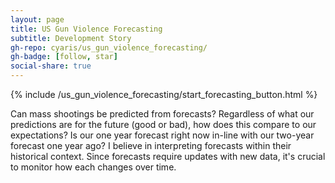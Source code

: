 ```yaml
---
layout: page
title: US Gun Violence Forecasting
subtitle: Development Story
gh-repo: cyaris/us_gun_violence_forecasting/
gh-badge: [follow, star]
social-share: true
---
```


{% include /us_gun_violence_forecasting/start_forecasting_button.html %}

Can mass shootings be predicted from forecasts? Regardless of what our predictions are for the future (good or bad), how does this compare to our expectations? Is our one year forecast right now in-line with our two-year forecast one year ago? I believe in interpreting forecasts within their historical context. Since forecasts require updates with new data, it's crucial to monitor how each changes over time.
